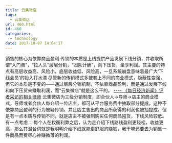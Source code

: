 ```yaml
---
title: 云集微店
tags:
  - 云集微店
url: 460.html
id: 460
categories:
  - technology
date: 2017-10-07 14:04:17
---
```


销售的核心为依靠商品盈利 传销的本质是上线提供产品发展下线分销，并收取所谓“入门费”，“拉人头”层层分销，“团队计酬”，向下压货，坐享利润。其主要的特点有高层收益高、风险小，底层收益低、风险高，一旦系统崩盘意味着最广大‘下线会员’的投入打水漂 尽管新的传销模式多被套上不同的商业模式，隐蔽性变强，但它的本质是不变的——通过层层分销机制，不依靠商品盈利，而是通过发展下线和向下压货来赚取利润，而“云集微店”就是这么干的。 [\-\-\-\- 《每日经济新闻》记者采访的相关律师](http://money.163.com/17/0725/02/CQ5HAQRJ002580S6.html) 云集微店为三级分销制度，即合伙人->导师->店主的商业模式，导师或者合伙人每介绍一位店主，都可从平台服务费中抽取部分提成，这种不依靠商品盈利的行为被疑传销，并且店主售出的商品所获得的利润也被抽提成。但是有一点本质与传销不同，就是店主不被强制购买任何商品囤货，下线风险较低。 有一点考虑： 每个人在权衡利弊之后，认为走介绍下线路线盈利更轻松，收益更高，那么其潜台词就是我明明介绍下线就能更舒服的赚钱，我干嘛还要去为销售一件商品而费尽心神赚微薄的利润。
